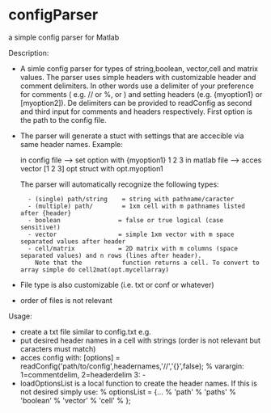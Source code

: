 # configParser
a simple config parser for Matlab

Description:
- A simle config parser for types of string,boolean, vector,cell and matrix values. The parser uses simple headers with customizable header and comment delimiters. In other words use a delimiter of your preference for comments ( e.g. // or %, or  ) and setting headers (e.g. {myoption1} or [myoption2]). De delimiters can be provided to readConfig as second and third input for comments and headers respectively. First option is the path to the config file.
- The parser will generate a stuct with settings that are accecible via same header names. Example: 

  in config file  --> set option with 
  {myoption1}
  1 2 3
  in matlab file  --> acces vector [1 2 3] opt struct with
  opt.myoption1
  
  The parser will automatically recognize the following types: 
  
        - (single) path/string    = string with pathname/caracter
        - (multiple) path/        = 1xm cell with m pathnames listed after {header}
        - boolean                = false or true logical (case sensitive!)
        - vector                 = simple 1xm vector with m space separated values after header
        - cell/matrix            = 2D matrix with m columns (space separated values) and n rows (lines after header). 
          Note that the           function returns a cell. To convert to array simple do cell2mat(opt.mycellarray)
 
  
- File type is also customizable (i.e. txt or conf or whatever)
- order of files is not relevant

Usage: 
- create a txt file similar to config.txt
  e.g.
- put desired header names in a cell with strings (order is not relevant but caracters must match) 
- acces config with:
    [options] = readConfig('path/to/config',headernames,'//','{}',false); % varargin: 1=commentdelim, 2=headerdelim 3: -
- loadOptionsList is a local function to create the header names. If this is not desired simply use:
       % optionsList = {...
       %      'path'
       %      'paths'
       %      'boolean'
       %      'vector'
       %      'cell'
       %      }; 
    
